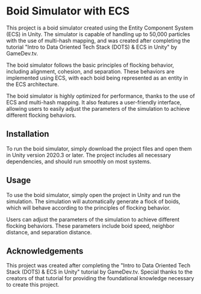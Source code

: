 # Boid Simulator with ECS

This project is a boid simulator created using the Entity Component System (ECS) in Unity. The simulator is capable of handling up to 50,000 particles with the use of multi-hash mapping, and was created after completing the tutorial "Intro to Data Oriented Tech Stack (DOTS) & ECS in Unity" by GameDev.tv.

The boid simulator follows the basic principles of flocking behavior, including alignment, cohesion, and separation. These behaviors are implemented using ECS, with each boid being represented as an entity in the ECS architecture.

The boid simulator is highly optimized for performance, thanks to the use of ECS and multi-hash mapping. It also features a user-friendly interface, allowing users to easily adjust the parameters of the simulation to achieve different flocking behaviors.

## Installation

To run the boid simulator, simply download the project files and open them in Unity version 2020.3 or later. The project includes all necessary dependencies, and should run smoothly on most systems.

## Usage

To use the boid simulator, simply open the project in Unity and run the simulation. The simulation will automatically generate a flock of boids, which will behave according to the principles of flocking behavior.

Users can adjust the parameters of the simulation to achieve different flocking behaviors. These parameters include boid speed, neighbor distance, and separation distance.


## Acknowledgements

This project was created after completing the "Intro to Data Oriented Tech Stack (DOTS) & ECS in Unity" tutorial by GameDev.tv. Special thanks to the creators of that tutorial for providing the foundational knowledge necessary to create this project.
